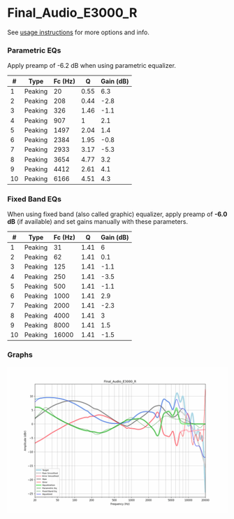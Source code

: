 # Final_Audio_E3000_R
See [usage instructions](https://github.com/jaakkopasanen/AutoEq#usage) for more options and info.

### Parametric EQs
Apply preamp of -6.2 dB when using parametric equalizer.

|   # | Type    |   Fc (Hz) |    Q |   Gain (dB) |
|-----|---------|-----------|------|-------------|
|   1 | Peaking |        20 | 0.55 |         6.3 |
|   2 | Peaking |       208 | 0.44 |        -2.8 |
|   3 | Peaking |       326 | 1.46 |        -1.1 |
|   4 | Peaking |       907 | 1    |         2.1 |
|   5 | Peaking |      1497 | 2.04 |         1.4 |
|   6 | Peaking |      2384 | 1.95 |        -0.8 |
|   7 | Peaking |      2933 | 3.17 |        -5.3 |
|   8 | Peaking |      3654 | 4.77 |         3.2 |
|   9 | Peaking |      4412 | 2.61 |         4.1 |
|  10 | Peaking |      6166 | 4.51 |         4.3 |

### Fixed Band EQs
When using fixed band (also called graphic) equalizer, apply preamp of **-6.0 dB** (if available) and set gains manually with these parameters.

|   # | Type    |   Fc (Hz) |    Q |   Gain (dB) |
|-----|---------|-----------|------|-------------|
|   1 | Peaking |        31 | 1.41 |         6   |
|   2 | Peaking |        62 | 1.41 |         0.1 |
|   3 | Peaking |       125 | 1.41 |        -1.1 |
|   4 | Peaking |       250 | 1.41 |        -3.5 |
|   5 | Peaking |       500 | 1.41 |        -1.1 |
|   6 | Peaking |      1000 | 1.41 |         2.9 |
|   7 | Peaking |      2000 | 1.41 |        -2.3 |
|   8 | Peaking |      4000 | 1.41 |         3   |
|   9 | Peaking |      8000 | 1.41 |         1.5 |
|  10 | Peaking |     16000 | 1.41 |        -1.5 |

### Graphs
![](./Final_Audio_E3000_R.png)
